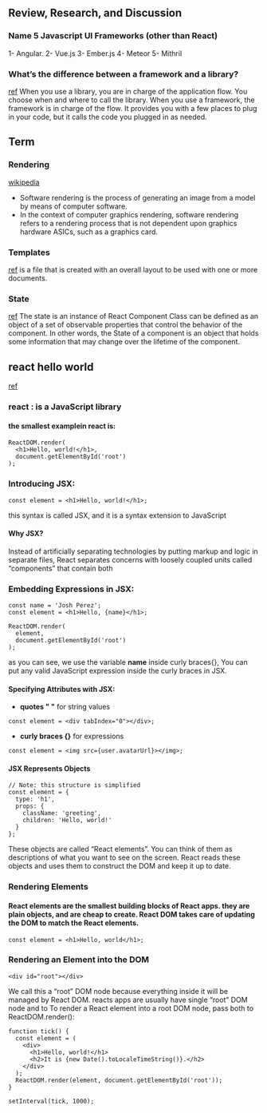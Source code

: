 ## Review, Research, and Discussion

### Name 5 Javascript UI Frameworks (other than React)
1- Angular.
2- Vue.js
3- Ember.js
4- Meteor
5- Mithril

### What’s the difference between a framework and a library?
[ref](https://sofienebk.medium.com/what-is-the-difference-between-a-framework-and-library-2b712a1a1c41)
When you use a library, you are in charge of the application flow. You choose when and where to call the library. When you use a framework, the framework is in charge of the flow. It provides you with a few places to plug in your code, but it calls the code you plugged in as needed.

## Term

### Rendering
[wikipedia](https://en.wikipedia.org/wiki/Software_rendering)
- Software rendering is the process of generating an image from a model by means of computer software.
- In the context of computer graphics rendering, software rendering refers to a rendering process that is not dependent upon graphics hardware ASICs, such as a graphics card.


### Templates
[ref](https://www.computerhope.com/jargon/t/template.htm)
is a file that is created with an overall layout to be used with one or more documents.

### State
[ref](https://www.geeksforgeeks.org/reactjs-state-react/)
The state is an instance of React Component Class can be defined as an object of a set of observable properties that control the behavior of the component. In other words, the State of a component is an object that holds some information that may change over the lifetime of the component.




## react hello world
[ref](https://reactjs.org/docs/introducing-jsx.html)

### react : is a JavaScript library
#### the smallest examplein react is:
```
ReactDOM.render(
  <h1>Hello, world!</h1>,
  document.getElementById('root')
);
```


### Introducing JSX:

```
const element = <h1>Hello, world!</h1>;
```
this syntax is called JSX, and it is a syntax extension to JavaScript

#### Why JSX?
Instead of artificially separating technologies by putting markup and logic in separate files, React separates concerns with loosely coupled units called “components” that contain both

### Embedding Expressions in JSX:

```
const name = 'Josh Perez';
const element = <h1>Hello, {name}</h1>;

ReactDOM.render(
  element,
  document.getElementById('root')
);
```
as you can see, we use the variable **name** inside curly braces{}, You can put any valid JavaScript expression inside the curly braces in JSX.


#### Specifying Attributes with JSX:
- **quotes " "** for string values
```
const element = <div tabIndex="0"></div>;
```

- **curly braces {}** for expressions
```
const element = <img src={user.avatarUrl}></img>;
```

#### JSX Represents Objects

```
// Note: this structure is simplified
const element = {
  type: 'h1',
  props: {
    className: 'greeting',
    children: 'Hello, world!'
  }
};
```
These objects are called “React elements”. You can think of them as descriptions of what you want to see on the screen. React reads these objects and uses them to construct the DOM and keep it up to date.


### Rendering Elements 

#### React elements are the smallest building blocks of React apps. they are plain objects, and are cheap to create. React DOM takes care of updating the DOM to match the React elements.
```
const element = <h1>Hello, world</h1>;
```

### Rendering an Element into the DOM

```
<div id="root"></div>
```
We call this a “root” DOM node because everything inside it will be managed by React DOM. reacts apps are usually have single “root” DOM node and to To render a React element into a root DOM node, pass both to ReactDOM.render():

```
function tick() {
  const element = (
    <div>
      <h1>Hello, world!</h1>
      <h2>It is {new Date().toLocaleTimeString()}.</h2>
    </div>
  );
  ReactDOM.render(element, document.getElementById('root'));
}

setInterval(tick, 1000);
```



